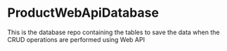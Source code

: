 # ProductWebApiDatabase

This is the database repo containing the tables to save the data when the CRUD operations are performed using Web API
